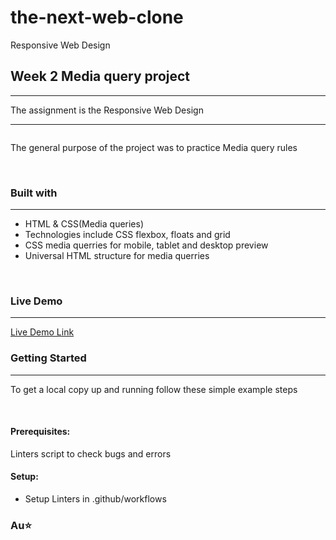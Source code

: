 # the-next-web-clone
Responsive Web Design
<h2><b>Week 2 Media query project</b></h2>
<hr>
<p>The assignment is the Responsive Web Design</p>
<hr>
<img src=>
<br>
<p>The general purpose of the project was to practice Media query rules</p><br>
<h3><b>Built with</b></h3>
<hr>
<ul>
  <li>HTML & CSS(Media queries)</li> 
  <li>Technologies include CSS flexbox, floats and grid</li>
  <li>CSS media querries for mobile, tablet and desktop preview</li>
   <li>Universal HTML structure for media querries</li>
</ul>
<br>
<h3><b>Live Demo</b></h3>
<hr>
<a href="">Live Demo Link</a><br>
<h3><b>Getting Started</b></h3>
<hr>
<p>To get a local copy up and running follow these simple example steps</p>
<br>
<h4><b>Prerequisites:</b></h4>Linters script to check bugs and errors
<h4><b>Setup:</b></h4><ul>
                         <li>Setup Linters in .github/workflows</li>
                      </ul>                             
                                                       
<h3><b>Au⭐
